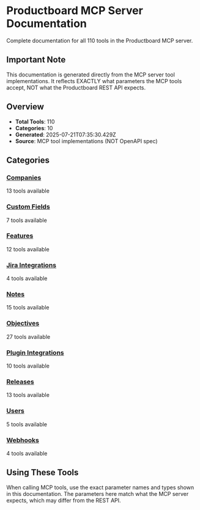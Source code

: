 # Productboard MCP Server Documentation

Complete documentation for all 110 tools in the Productboard MCP server.

## Important Note

This documentation is generated directly from the MCP server tool implementations.
It reflects EXACTLY what parameters the MCP tools accept, NOT what the Productboard REST API expects.

## Overview

- **Total Tools**: 110
- **Categories**: 10
- **Generated**: 2025-07-21T07:35:30.429Z
- **Source**: MCP tool implementations (NOT OpenAPI spec)

## Categories

### [Companies](./companies/)
13 tools available

### [Custom Fields](./custom-fields/)
7 tools available

### [Features](./features/)
12 tools available

### [Jira Integrations](./jira-integrations/)
4 tools available

### [Notes](./notes/)
15 tools available

### [Objectives](./objectives/)
27 tools available

### [Plugin Integrations](./plugin-integrations/)
10 tools available

### [Releases](./releases/)
13 tools available

### [Users](./users/)
5 tools available

### [Webhooks](./webhooks/)
4 tools available

## Using These Tools

When calling MCP tools, use the exact parameter names and types shown in this documentation.
The parameters here match what the MCP server expects, which may differ from the REST API.
